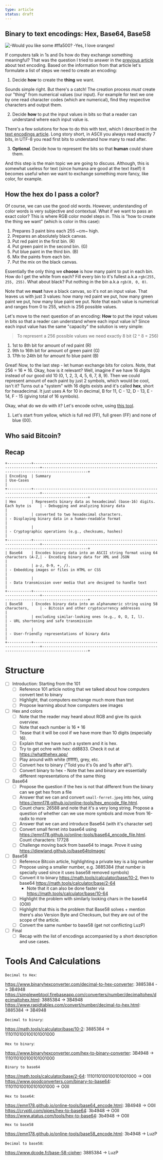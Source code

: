 ```yaml
---
type: article
status: draft
---
```


## Binary to text encodings: Hex, Base64, Base58

![-Would you like some #ffa500? -Yes, I love oranges!](thumbnail.png)

If computers talk in 1s and 0s how do they exchange something meaningful? That was the question  I tried to answer in the [previous article]() about text encoding. Based on the information from that article let's formulate a list of steps we need to create an encoding:

1. Decide **how** to create the **thing** we want. 

Sounds simple right. But there's a catch! The creation process _must_ create our "thing" from numerical values (our input). For example for text we one by one read character codes (which are numerical), find they respective characters and output them.

2. Decide **how** to put the input values in bits so that a reader can understand where each input value is.

There's a few solutions for how to do this with text, which I described in the [text encodings article](). Long story short, in ASCII you always read exactly 7 bits, in UTF-8 you read first bits to understand how many to read after.

3. **Optional**. Decide how to represent the bits so that __human__ could share them.

And this step is the main topic we are going to discuss. Although, this is somewhat useless for text (since humana are good at the text itself) it becomes useful when we want to exchange something more fancy, like color, for example.

## How the hex do I pass a color?

Of course, we can use the good old words. However, understanding of color words is very subjective and contextual. What if we want to pass an exact color? This is where RGB color model steps in. This is "how to create the thing we want" (which is color in this case):

1. Prepares 3 paint bins each 255 ~cm~ high.
2. Prepares an absolutely black canvas.
3. Put red paint in the first bin. (R)
4. Put green paint in the second bin. (G)
5. Put blue paint in the third bin. (B)
6. Mix the paints from each bin.
7. Put the mix on the black canvas.

Essentially the only thing we **choose** is how many paint to put in each bin. How do I get the white from each? Fill every bin to it's fullest a.k.a `rgb(255, 255, 255)`. What about black? Put nothing in the bin a.k.a `rgb(0, 0, 0)`. 

Note that we __must__ have a black canvas, so it's not an input value. That leaves us with just 3 values: how many red paint we put, how many green paint we put, how many blue paint we put. Note that each value is numerical and ranges from 0 to 255, which is 256 possible values. 

Let's move to the next question of an encoding: **How** to put the input values in bits so that a reader can understand where each input value is? Since each input value has the same "capacity" the solution is very simple:

> To represent a 256 possible values we need exactly 8 bit (2 ^ 8 = 256)

1. 1st to 8th bit for amount of red paint (R)
2. 9th to 16th bit for amount of green paint (G)
3. 17th to 24th bit for amount fo blue paint (B)

Great! Now, to the last step - let human exchange bits for colors. Note, that 256 = 16 * 16. Okay, how is it relevant? Well, imagine if we have 16 digits instead of our good old 10 (0, 1, 2, 3, 4, 5, 6, 7, 8, 9). Then we could represent amount of each paint by just 2 symbols, which would be cool, isn't it? Turns out a "system" with 16 digits exists and it's called **hex**, short for hexadecimal. It just uses A for 10 in decimal, B for 11, C - 12, D - 13, E - 14, F - 15 (giving total of 16 symbols).

Okay, what do we do with it? Let's encode ochre, using [this tool]().

1. Let's start from yellow, which is full red (FF), full green (FF) and none of blue (00).

## Who said Bitcoin?


## Recap

```
+-----------+-------------------------------------------------------------------------+-------------------------------------------------------------------------------------------+
| Encoding  | Summary                                                                 | Use-Cases                                                                                 |
+-----------+-------------------------------------------------------------------------+-------------------------------------------------------------------------------------------+
| Hex       | Represents binary data as hexadecimal (base-16) digits. Each byte is    | - Debugging and analyzing binary data                                                     |
|           | converted to two hexadecimal characters.                                | - Displaying binary data in a human-readable format                                       |
|           |                                                                         | - Cryptographic operations (e.g., checksums, hashes)                                      |
+-----------+-------------------------------------------------------------------------+-------------------------------------------------------------------------------------------+
| Base64    | Encodes binary data into an ASCII string format using 64 characters (A-Z,| - Encoding binary data for XML and JSON                                                   |
|           | a-z, 0-9, +, /).                                                        | - Embedding images or files in HTML or CSS                                                 |
|           |                                                                         | - Data transmission over media that are designed to handle text                           |
+-----------+-------------------------------------------------------------------------+-------------------------------------------------------------------------------------------+
| Base58    | Encodes binary data into an alphanumeric string using 58 characters,     | - Bitcoin and other cryptocurrency addresses                                               |
|           | excluding similar-looking ones (e.g., 0, O, I, l).                      | - URL shortening and safe transmission                                                     |
|           |                                                                         | - User-friendly representations of binary data                                             |
+-----------+-------------------------------------------------------------------------+-------------------------------------------------------------------------------------------+
```


# Structure

- [ ] Introduction: Starting from the 101
    - [ ] Reference 101 article noting that we talked about how computers convert text to binary
    - [ ] Highlight, that computers exchange much more than text
    - [ ] Propose learning about how computers see images
- [ ] Hex and colors
    - [ ] Note that the reader may heard about RGB and give its quick overview.
    - [ ] Note that each number is 16 * 16
    - [ ] Tease that it will be cool if we have more than 10 digits (especially 16).
    - [ ] Explain that we have such a system and it is hex.
    - [ ] Try to get ochre with hex: dd8833. Check it out at https://whatthehex.app/
    - [ ] Play around with white (ffffff), grey, etc.
    - [ ] Convert hex to binary ("Told you it's 0s and 1s after all").
    - [ ] Convert binary to hex - Note that hex and binary are essentially different representations of the same thing
- [ ] Base64
    - [ ] Propose the question if the hex is not that different from the binary can we get hex from a file
    - [ ] Answer that we can and convert `small-ferret.jpeg` into hex, using https://emn178.github.io/online-tools/hex_encode_file.html. 
    - [ ] Count chars: 26588 and note that it's a very long string. Propose a question of whether can we use more symbols and move from 16-radix to more
    - [ ] Answer that we can and introduce Base64 (with it's character set)
    - [ ] Convert small ferret into base64 using https://emn178.github.io/online-tools/base64_encode_file.html. Count characters: 17728
    - [ ] Challenge moving back from base64 to image. Prove it using https://diewland.github.io/base64toImage/
- [ ] Base58
    - [ ] Reference Bitcoin article, highlighting a private key is a big number
    - [ ] Propose using a smaller number, e.g. 3885384 (that number is specially used since it uses base58 removed symbols)
    - [ ] Convert it to binary https://math.tools/calculator/base/10-2, then to base64 https://math.tools/calculator/base/2-64
        - Note that it can also be done faster via https://math.tools/calculator/base/10-64
    - [ ] Highlight the problem with similarly looking chars in the base64 (O0lI)
    - [ ] Highlight that this is the problem that Base58 solves + mention there's also Version Byte and Checksum, but they are out of the scope of the article.
    - [ ] Convert the same number to base58 (get not conflicting LuzP)
- [ ] Final
    - [ ] Recap with the list of encodings accompanied by a short description and use cases.

# Tools And Calculations


`Decimal to Hex`:

https://www.binaryhexconverter.com/decimal-to-hex-converter: 3885384 -> 3B4948
https://simplewebtool.firebaseapp.com/converters/number/decimaltohex/decimaltohex.html: 3885384 -> 3B4948
https://www.rapidtables.com/convert/number/decimal-to-hex.html: 3885384 -> 3B4948

`Decimal to binary`:

https://math.tools/calculator/base/10-2: 3885384 -> 1110110100100101001000

`Hex to binary`:

https://www.binaryhexconverter.com/hex-to-binary-converter: 3B4948 -> 1110110100100101001000

`Binary to base64`

https://math.tools/calculator/base/2-64: 1110110100100101001000 -> O0lI
https://www.goodconverters.com/binary-to-base64: 1110110100100101001000 -> O0lI

`Hex to base64`:

https://emn178.github.io/online-tools/base64_encode.html: 3B4948 -> O0lI
https://cryptii.com/pipes/hex-to-base64: 3b4948 -> O0lI
https://www.atatus.com/tools/hex-to-base64: 3b4948 -> O0lI

`Hex to base58`

https://emn178.github.io/online-tools/base58_encode.html: 3b4948 -> LuzP

`Decimal to base58`:

https://www.dcode.fr/base-58-cipher: 3885384 -> LuzP
